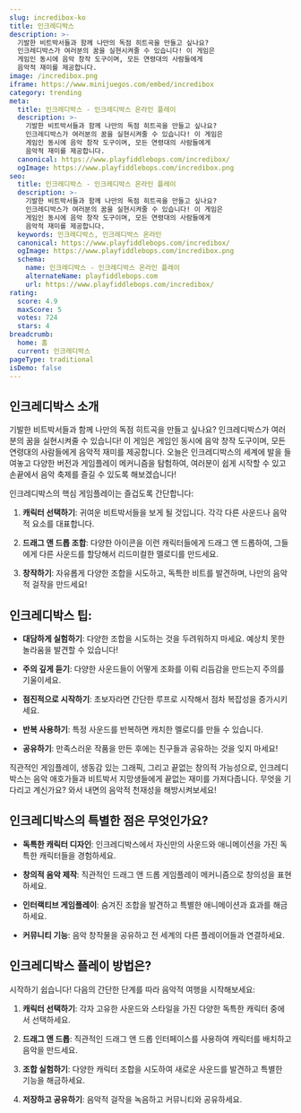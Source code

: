 ```yaml
---
slug: incredibox-ko
title: 인크레디박스
description: >-
  기발한 비트박서들과 함께 나만의 독점 히트곡을 만들고 싶나요?
  인크레디박스가 여러분의 꿈을 실현시켜줄 수 있습니다! 이 게임은 
  게임인 동시에 음악 창작 도구이며, 모든 연령대의 사람들에게 
  음악적 재미를 제공합니다.
image: /incredibox.png
iframe: https://www.minijuegos.com/embed/incredibox
category: trending
meta:
  title: 인크레디박스 - 인크레디박스 온라인 플레이
  description: >-
    기발한 비트박서들과 함께 나만의 독점 히트곡을 만들고 싶나요?
    인크레디박스가 여러분의 꿈을 실현시켜줄 수 있습니다! 이 게임은 
    게임인 동시에 음악 창작 도구이며, 모든 연령대의 사람들에게 
    음악적 재미를 제공합니다.
  canonical: https://www.playfiddlebops.com/incredibox/
  ogImage: https://www.playfiddlebops.com/incredibox.png
seo:
  title: 인크레디박스 - 인크레디박스 온라인 플레이
  description: >-
    기발한 비트박서들과 함께 나만의 독점 히트곡을 만들고 싶나요?
    인크레디박스가 여러분의 꿈을 실현시켜줄 수 있습니다! 이 게임은 
    게임인 동시에 음악 창작 도구이며, 모든 연령대의 사람들에게 
    음악적 재미를 제공합니다.
  keywords: 인크레디박스, 인크레디박스 온라인
  canonical: https://www.playfiddlebops.com/incredibox/
  ogImage: https://www.playfiddlebops.com/incredibox.png
  schema:
    name: 인크레디박스 - 인크레디박스 온라인 플레이
    alternateName: playfiddlebops.com
    url: https://www.playfiddlebops.com/incredibox/
rating:
  score: 4.9
  maxScore: 5
  votes: 724
  stars: 4
breadcrumb:
  home: 홈
  current: 인크레디박스
pageType: traditional
isDemo: false
---
```


## 인크레디박스 소개

기발한 비트박서들과 함께 나만의 독점 히트곡을 만들고 싶나요? 인크레디박스가 여러분의 꿈을 실현시켜줄 수 있습니다! 이 게임은 게임인 동시에 음악 창작 도구이며, 모든 연령대의 사람들에게 음악적 재미를 제공합니다. 오늘은 인크레디박스의 세계에 발을 들여놓고 다양한 버전과 게임플레이 메커니즘을 탐험하여, 여러분이 쉽게 시작할 수 있고 손끝에서 음악 축제를 즐길 수 있도록 해보겠습니다!

인크레디박스의 핵심 게임플레이는 즐겁도록 간단합니다:

1. **캐릭터 선택하기**: 귀여운 비트박서들을 보게 될 것입니다. 각각 다른 사운드나 음악적 요소를 대표합니다.

2. **드래그 앤 드롭 조합**: 다양한 아이콘을 이런 캐릭터들에게 드래그 앤 드롭하여, 그들에게 다른 사운드를 할당해서 리드미컬한 멜로디를 만드세요.

3. **창작하기**: 자유롭게 다양한 조합을 시도하고, 독특한 비트를 발견하며, 나만의 음악적 걸작을 만드세요!

## 인크레디박스 팁:

- **대담하게 실험하기**: 다양한 조합을 시도하는 것을 두려워하지 마세요. 예상치 못한 놀라움을 발견할 수 있습니다!

- **주의 깊게 듣기**: 다양한 사운드들이 어떻게 조화를 이뤄 리듬감을 만드는지 주의를 기울이세요.

- **점진적으로 시작하기**: 초보자라면 간단한 루프로 시작해서 점차 복잡성을 증가시키세요.

- **반복 사용하기**: 특정 사운드를 반복하면 캐치한 멜로디를 만들 수 있습니다.

- **공유하기**: 만족스러운 작품을 만든 후에는 친구들과 공유하는 것을 잊지 마세요!

직관적인 게임플레이, 생동감 있는 그래픽, 그리고 끝없는 창의적 가능성으로, 인크레디박스는 음악 애호가들과 비트박서 지망생들에게 끝없는 재미를 가져다줍니다. 무엇을 기다리고 계신가요? 와서 내면의 음악적 천재성을 해방시켜보세요!

## 인크레디박스의 특별한 점은 무엇인가요?

- **독특한 캐릭터 디자인**: 인크레디박스에서 자신만의 사운드와 애니메이션을 가진 독특한 캐릭터들을 경험하세요.

- **창의적 음악 제작**: 직관적인 드래그 앤 드롭 게임플레이 메커니즘으로 창의성을 표현하세요.

- **인터랙티브 게임플레이**: 숨겨진 조합을 발견하고 특별한 애니메이션과 효과를 해금하세요.

- **커뮤니티 기능**: 음악 창작물을 공유하고 전 세계의 다른 플레이어들과 연결하세요.

## 인크레디박스 플레이 방법은?

시작하기 쉽습니다! 다음의 간단한 단계를 따라 음악적 여행을 시작해보세요:

1. **캐릭터 선택하기**: 각자 고유한 사운드와 스타일을 가진 다양한 독특한 캐릭터 중에서 선택하세요.

2. **드래그 앤 드롭**: 직관적인 드래그 앤 드롭 인터페이스를 사용하여 캐릭터를 배치하고 음악을 만드세요.

3. **조합 실험하기**: 다양한 캐릭터 조합을 시도하여 새로운 사운드를 발견하고 특별한 기능을 해금하세요.

4. **저장하고 공유하기**: 음악적 걸작을 녹음하고 커뮤니티와 공유하세요.